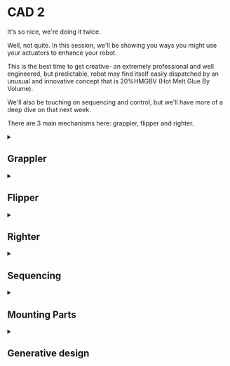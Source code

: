 # CAD 2
It's so nice, we're doing it twice.

Well, not quite. In this session, we'll be showing you ways you might use your actuators to enhance your robot.

This is the best time to get creative- an extremely professional and well engineered, but predictable, robot may find itself easily dispatched by an unusual and innovative concept that is 20%HMGBV (Hot Melt Glue By Volume).

We'll also be touching on sequencing and control, but we'll have more of a deep dive on that next week.

There are 3 main mechanisms here: grappler, flipper and righter.

<details> <summary> <h2>Grappler</h2>

</summary>

This device will grab onto your opponent. If you have very good forward pushing force, you can use this to force them into a pushing match. You could also use this to snag the side of their robot, so that they are unable to push you backwards even if they can generate more force.

Import the MG996r model, and position it for the addition of the cogs.

Next, set an offset plane 15.5mm from the mounting tags, as this is how far away the top of the mounting point we will be using here is.

Create a gear using the add-in tab, and input the parameters shown. 



<details> <summary> <h4>What do these parameters do?</h4>

</summary>
The modulus of a gear determines tooth size- the number of teeth times modulus will be related to pitch diameter. For two gears to mesh properly, the pitch diameters should be contacting.

Root fillet changes how the teeth are anchored, with a greater radius leading to better strength.

Backlash offsets the teeth's faces, making them slimmer. This means the gears can move a few fractions of a degree before touching one another. For 3D printing, this should be kept quite high.
</details>

<details> <summary> <h4>Printing gears?</h4>

</summary>
Printing gears is something of a questionable decision, but a printed gear is often better than no gear. Due to the short service life, low speed and comparably low forces at play, you should get away with it here.

The ideal material for FDM gears is nylon, however PLA and Tough PLA perform suprisingly well due to high UTS and rigidity. In the makerspace, you'll need to use PLA.
</details>

Next, use P to open the project tool and project the mounting features of the servo onto the sketch. A frame to the left of the servo will create a mounting point for the gears. Here, PLA has a low enough coeffecient of friction that the mechanism will work without a bearing- it could be significantly improved by one though.

Extrude the base, taking care to make sure that the gear teeth do not cut into the extrude. A large column will support the gear, with 0.4mm clearance either side to reduce friction between the two surfaces.

Cut some holes out of the gear to allow screws from the servo horns to be screwed onto it- you may want to cut down the servo horn to reduce the risk of it hitting into the frame.

Add some bars to the gears, to act as the jaws of the gripper. If you choose to use this mechanism, you'll probably want to add some sort of claw to the end of this.

Add a quadbolt to the back of the bracket, so that it can be bolted onto the robot frame. Again, if you choose to use this you might want to mount it differently, to fit with your robot.

Finally, we'll add some fillets to reduce the risk of the grabber snapping off.

</details>

<details> <summary> <h2>Flipper</h2>

</summary>

The dawgs, the grippers

</details>

<details> <summary> <h2>Righter</h2>

</summary>

The dawgs, the grippers

</details>

<details> <summary> <h2>Sequencing</h2>

</summary>

When stuff happens, it's best your robot can do stuff.

We'll be looking at how you can make your robot do this without touching it next week, but this week I'll show you how to do this with the Serial interface. Here's an easy way to talk to your robot:

```cpp
void setup() {
  Serial.begin(115200);
}

void loop() {
  while (!Serial.available()) {
  }
  char letter;
  letter = Serial.read();

  Serial.println(letter);
}
```
Open a Serial port, running at a speed of 115200 bits per second. If you're getting nonsense in your terminal, make sure both the ESP32 and the terminal have the same baud rate.

Do nothing until there is something in the Serial buffer, and when there is print the first character in the buffer. Repeat.

This should now have your ESP32 echoing back what you send, one character at a time. Next, let's change the main loop to make it look for certain characters:

```cpp
void loop() { //make sure to delete your old main loop before pasting this one in
  while (!Serial.available()) {
  }
  while (Serial.available()) {
    char letter;

    letter = Serial.read();
    if (letter == 'a'){
      Serial.println("Oh yea yep that's an a");
    }
  }
}
```
Now it will ignore anything that isn't an 'a', and print some text everytime it recieves one. With the "if" statement, there's "==" instead of "="- that's because one equals means setting a variable, while two means comparing two values. Also, make sure to use ' ' for characters instead of " ".

This code is just for testing, and there's a few ways it can be improved. For example the ESP32 is doing nothing unless there is Serial data, when it could be doing other tasks. Instead of waiting for Serial, we could simply check periodically for new serial data and then act if it happens to be there.

We can also use a switch case statement to interpret various different values, with a default case if nothing matches:

```cpp
void loop() {//make sure to delete your old main loop before pasting this one in
  while (!Serial.available()) {
  }
  while (Serial.available()) {
    char letter;

    letter = Serial.read();

    

    switch (letter){
      case 'a':
        Serial.println("Oh yea yep that's an a");
        break;
      
      case 'b':
        Serial.println("Oh yea yep that's an b");
        break;

      case 'c':
        Serial.println("Oh yea yep that's an c");
        break;

      case 'd':
        Serial.println("Oh yea yep that's an d");
        break;

      case 'e':
        Serial.println("Oh yea yep that's an e");
        break;
      
      default:
        Serial.println("Hmmm not sure about this");
        break;        
        
    }
  }
}
```
Try extending this to cover the entire keyboard, doesn't count if you don't use a different case for every character.

</details>

<details> <summary> <h2>Mounting Parts</h2>

</summary>

A good way to mount parts onto your robot is to use four bolts in a square pattern. An easy way to add this is shown in the following video, although a similar tab can be added to whatever part of the robot it is needed on. Remember to keep your base 2D if you want to laser cut it.

A terrible, awful, unprofessional way to mount parts to your robot is hot melt glue. I do this often.

There's some in the Makerspace.

</details>

<details><summary> <h2>Generative design</h2>

</summary>

Generative design can use cloud computing to create designs with much better mechanical properties than traditionally constructed parts. It's important to use it in the correct manner though: consider how easily it can be fabricated, how it may handle unexpected/shock loading and perhaps most importantly if it's needed- there's no point creating a custom generative carbon fibre chassis with titanium inserts weighing 0.36 grams only to get thrown around by heavier robots!

Generative design can use cloud computing to create designs with much better mechanical properties than traditionally constructed parts. It's important to use it in the correct manner though: consider how easily it can be fabricated, how it may handle unexpected/shock loading and perhaps most importantly if it's needed- there's no point creating a custom generative carbon fibre chassis with titanium inserts weighing 0.36 grams only to get thrown around by heavier robots!

We'll begin by creating the bodies that we'll need to mount our arm to, here using a pattern of four bolts to provide a firm mount. 

Next we'll add a design suggestion body.

<details><summary> <h4>Suggestion body</h4>

</summary>
A suggestion body gives the process a place to start, and can speed up completion of your designs. However, it can sometimes funnel the process towards less optimal designs, and takes time to design well. As such most of the time, a suggestion body is redundant.
</details>


Next, we'll switch to the generative design environment.

Here, we'll contruct obstacle geometry to prevent the arm from colliding with a servo or creating an obstruction to getting under a robot.

Hide the obstacle geometry, and add a load to the end of the gripper. We'll also set the bolt holes as fixed points. Clone this load case twice, and set the loads to apply from the sides- this way the output will be able to handle forces from various directions, not just vertical. These loads are quite simple, in real world applications you may find that the load cases are hard to define.

We'll set the method of creation to additive and unrestricted. The former is more likley to create a usable part, but the latter can sometimes output parts that are worth considering. Set the targets to be as stiff as possible, and constrain weight to 10 grams.

We'll also set the materials to nylon and tough 2000 resin- only the latter is available with training on the Form 3B in the makerspace, so if using PLA make sure to set a high enough safety factor.

Run a precheck- we'll see a warning that some bodies are hidden, since we hid the obstacles earlier. This is generally fine to ignore, but we'll unhide the obstacles to make sure they make sense. Check again, and there should be no problems. This means we are ready to press generate.

After a while, many different models will appear and begin to iterate. There are various tools to help you consider cost, safety, performance and weight. 

Once you have a preferred option, open it and use create body to export it into it's own file. Quite often you may need to modify the output, so that it can be printed more easily or to better fit a part- you can do this here.

(1) Drawing the body
https://www.youtube.com/watch?v=bH-5e4h4fUU&list=PLkHek7ZiQ1lN-IS7YYxnCIRionaxeUwmy&index=5

(2) Drawing the body
https://youtu.be/J5j0P2gJ0jA?si=y-ynyfNV59hMldzx

(3) Creating generative design on Fusion - Navigate to Structural components 
https://youtu.be/tTVmAncgNWc?si=16EhPSogSyuSQloT

(4) Generative design addition
https://youtu.be/tTVmAncgNWc?si=16EhPSogSyuSQloT

(5) Navigating structural loads and constraints
https://youtu.be/9c7NHFj-JDE?si=PrcSSILe2QUYa7Lj

(6) (Additive) Manufacturing and assigning materials 
https://youtu.be/qMw8KhQ9DtE?si=7lVDy70mfKkNVp7h

(7) Precheck and Generate your design!
https://youtu.be/tFvw4hjYwTc?si=Rwi0wispH6vz1ZQZ

(8) Outcome view with all details of your part
https://youtu.be/uNK7A6M0SWk?si=28iDo5N7f0V8I2az

(9) Export your file
https://youtu.be/8D_wDlzmzYk?si=RcfoTAhF5pCbIU1s

</details>
